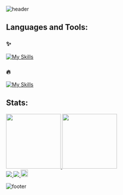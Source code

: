 ![header](https://capsule-render.vercel.app/api?type=venom&color=30:e96443,100:904e95&height=260&section=header&text=Hello%20World%20!&fontSize=70&fontColor=fff&animation=fadeIn&fontAlignY=38&desc=I'm%20Yuki%20Sakakima.%20&descAlignY=51&descAlign=62)

## Languages and Tools:
### ✨
[![My Skills](https://skillicons.dev/icons?i=apple,markdown,html,css,js,ts,react,emotion,styledcomponents,redux,vite,nodejs,git,github,gitlab,azure,vscode,chorome)](https://skillicons.dev)

### 🔥
[![My Skills](https://skillicons.dev/icons?i=linux,windows,sass,gulp,bootstrap,materialui,firebase,jquery,ruby,rails,python,flask,pytorch,tensorflow,go,sqlite,postgresql,docker,heroku,githubactions,visualstudio,postman,figma,xd)](https://skillicons.dev)

## Stats:
<div display="flex">
  <a href="https://github.com/anuraghazra/github-readme-stats">
    <img height="150" src="https://github-readme-stats.vercel.app/api?username=yukisakakima&theme=synthwave" />
  </a>
  <a href="https://github.com/anuraghazra/github-readme-stats">
    <img height="150" src="https://github-readme-stats.vercel.app/api/top-langs/?username=yukisakakima&layout=compact&theme=synthwave" />
  </a>
</div>

<div display="flex">
  <a href="http://qiita.com/kiimascript">
    <img src="https://qiita-badge.apiapi.app/s/kimascript/posts.svg">
  </a>
  <a href="http://qiita.com/kimascript">
    <img src="https://qiita-badge.apiapi.app/s/kimascript/contributions.svg">
  </a>
  <a href="https://honzaap.github.io/GithubCity/?name=yukisakakima&year=2023" role="link" target="_blank" rel="noopener noreferrer nofollow"><img src="https://github.com/honzaap/GithubCity/blob/main/favicon.svg" alt="githubcity" width="20" height="20"/>
  </a>
</div>

![footer](https://capsule-render.vercel.app/api?type=venom&color=30:e96443,100:904e95&height=100&section=footer)
